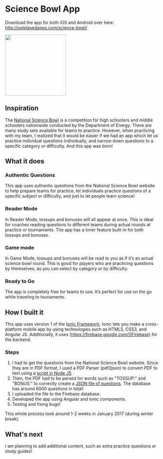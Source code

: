# Science Bowl App
Download the app for both iOS and Android over here: http://outplayedapps.com/science-bowl/

<img src="http://outplayedapps.com/wp-content/uploads/2017/04/android1.png" width="200">

## Inspiration
The [National Science Bowl](https://science.energy.gov/wdts/nsb) is a competition for high schoolers and middle schoolers nationwide conducted by the Department of Energy. There are many study sets available for teams to practice. However, when practicing with my team, I realized that it would be easier if we had an app which let us practice individual questions individually, and narrow down questions to  a specific category or difficulty. And this app was born!

## What it does

### Authentic Questions
This app uses authentic questions from the National Science Bowl website to help prepare teams for practice, let individuals practice questions of a specific subject or difficulty, and just to let people learn science!

### Reader Mode
In Reader Mode, tossups and bonuses will all appear at once. This is ideal for coaches reading questions to different teams during actual rounds at practice or tournaments. The app has a timer feature built-in for both tossups and bonuses.

### Game mode
In Game Mode, tossups and bonuses will be read to you as if it’s an actual science bowl round. This is good for players who are practicing questions by themselves, as you can select by category or by difficulty.

### Ready to Go
The app is completely free for teams to use. It’s perfect for use on the go while traveling to tounaments.

## How I built it
This app uses version 1 of the [Ionic Framework](https://ionicframework.com/). Ionic lets you make a cross-platform mobile app by using technologies such as HTML5, CSS3, and Angular JS. Additionally, it uses [https://firebase.google.com/](Firebase) for the backend.

### Steps
1. I had to get the questions from the National Science Bowl website. Since they are in PDF format, I used a PDF Parser (pdf2json) to convert PDF to text using a [script in Node JS](https://github.com/epicfaace/nsbapp/blob/master/node%20server/upload.js).
2. Then, the PDF had to be parsed for words such as "TOSSUP:" and "BONUS:" to correctly create a [JSON file of questions](https://github.com/epicfaace/nsbapp/blob/master/node%20server/output-full.json/). The database has around 6000 questions in total!
3. I uploaded the file to the Firebase database. 
4. Developed the app using Angular and Ionic components.
5. Testing and fixing bugs!

This whole process took around 1-2 weeks in January 2017 (during winter break).

## What's next
I am planning to add additional content, such as extra practice questions or study guides!
